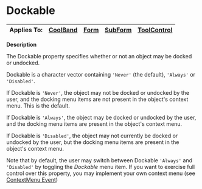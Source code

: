 




<h1 class="heading"><span class="name">Dockable</span></h1>

| Applies To: | [CoolBand](./coolband.md) | [Form](./form.md) | [SubForm](./subform.md) | [ToolControl](./toolcontrol.md) |
| --- | --- | --- | --- | ---  |


**Description**


The Dockable property specifies whether or not an object may be docked or undocked.



Dockable is a character vector containing `'Never'` (the default), `'Always'` or `'Disabled'`.


If Dockable is `'Never'`, the object may not be docked or undocked by the user, and the docking menu items are not present in the object's context menu. This is the default.


If Dockable is `'Always'`, the object may be docked or undocked by the user, and the docking menu items are present in the object's context menu.


If Dockable is `'Disabled'`, the object may not currently be docked or undocked by the user, but the docking menu items are present in the object's context menu.


Note that by default, the user may switch between Dockable `'Always'` and `'Disabled'` by toggling the *Dockable* menu item. If you want to exercise full control over this property, you may implement your own context menu (see [ContextMenu Event](./contextmenu.md))


